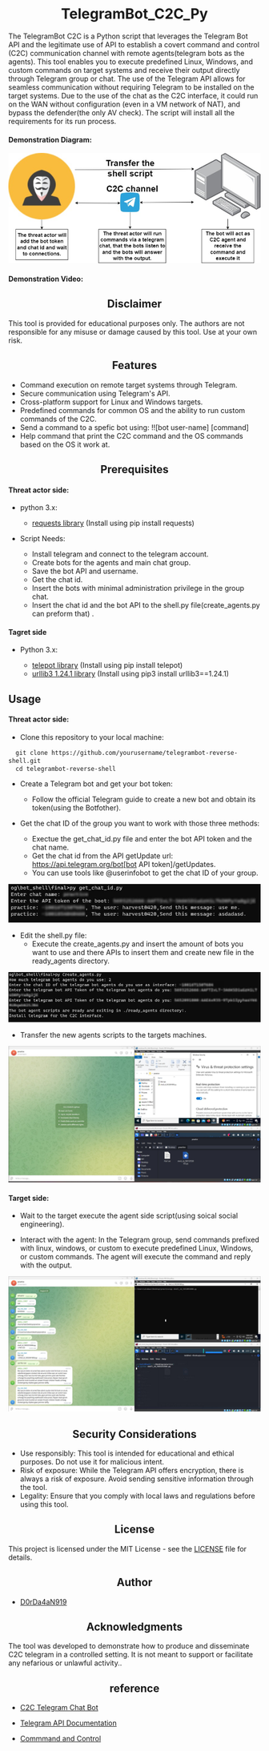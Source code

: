 <h1 align="center">TelegramBot_C2C_Py</h1>
The TelegramBot C2C is a Python script that leverages the Telegram Bot API and the legitimate use of API to establish a covert command and control (C2C) communication channel with remote agents(telegram bots as the agents). This tool enables you to execute predefined Linux, Windows, and custom commands on target systems and receive their output directly through Telegram group or chat. The use of the Telegram API allows for seamless communication without requiring Telegram to be installed on the target systems. Due to the use of the chat as the C2C interface, it could run on the WAN without configuration (even in a VM network of NAT), and bypass the defender(the only AV check). The script will install all the requirements for its run process.

<h4>Demonstration Diagram:</h4>

![Digram of C2C telegram bot](pics/c2c_digram.jpg)

<h4>Demonstration Video:</h4>



<h2 align="center">Disclaimer</h2>
This tool is provided for educational purposes only. The authors are not responsible for any misuse or damage caused by this tool. Use at your own risk.

<h2 align="center">Features</h2>

- Command execution on remote target systems through Telegram.
- Secure communication using Telegram's API.
- Cross-platform support for Linux and Windows targets.
- Predefined commands for common OS and the ability to run custom commands of the C2C.
- Send a command to a spefic bot using: !![bot user-name] [command]
- Help command that print the C2C command and the OS commands based on the OS it work at.

<h2 align="center">Prerequisites</h2>

<h4>Threat actor side:</h4>

- python 3.x:
  - [requests library](https://requests.readthedocs.io/en/latest/) (Install using pip install requests)
 
- Script Needs:
  - Install telegram and connect to the telegram account.
  - Create bots for the agents and main chat group.
  - Save the bot API and username.
  - Get the chat id.
  - Insert the bots with minimal administration privilege in the group chat.
  - Insert the chat id and the bot API to the shell.py file(create_agents.py can preform that) .

<h4>Tagret side</h4>

- Python 3.x:

  - [telepot library](https://telepot.readthedocs.io/en/latest/#send-a-message) (Install using pip install telepot)
  - [urllib3 1.24.1 library](https://urllib3.readthedocs.io/en/stable/) (Install using pip3 install urllib3==1.24.1)

<h2>Usage</h2>

<h4>Threat actor side:</h4>

- Clone this repository to your local machine:

```
  git clone https://github.com/yourusername/telegrambot-reverse-shell.git
  cd telegrambot-reverse-shell
```

- Create a Telegram bot and get your bot token:
  - Follow the official Telegram guide to create a new bot and obtain its token(using the Botfother).
  
- Get the chat ID of the group you want to work with those three methods:
  - Exectue the get_chat_id.py file and enter the bot API token and the chat name.
  - Get the chat id from the API getUpdate url: https://api.telegram.org/bot[bot API token]/getUpdates.
  - You can use tools like @userinfobot to get the chat ID of your group.

![Show the use of get_chat_id.py](pics/get_chat_id_b.png)
    
- Edit the shell.py file:
  - Execute the create_agents.py and insert the amount of bots you want to use and there APIs to insert them and create new file in the ready_agents directory.

![Show the use of create_agents.py](pics/create_agents.png)

- Transfer the new agents scripts to the targets machines.

![Transfer the scripts](pics/transfer_the_bots.jpg)

<h4>Target side:</h4>

- Wait to the target execute the agent side script(using soical social engineering).

- Interact with the agent:
In the Telegram group, send commands prefixed with linux, windows, or custom to execute predefined Linux, Windows, or custom commands. The agent will execute the command and reply with the output.

![Show the C2C interfaec](pics/C2C.jpg)

<h2 align="center">Security Considerations</h2>

- Use responsibly: This tool is intended for educational and ethical purposes. Do not use it for malicious intent.
- Risk of exposure: While the Telegram API offers encryption, there is always a risk of exposure. Avoid sending sensitive information through the tool.
- Legality: Ensure that you comply with local laws and regulations before using this tool.

<h2 align="center">License</h2>

This project is licensed under the MIT License - see the [LICENSE](LICENSE) file for details.

<h2 align="center">Author</h2>

- [D0rDa4aN919](https://github.com/D0rDa4aN919)

<h2 align="center">Acknowledgments</h2>
The tool was developed to demonstrate how to produce and disseminate C2C telegram in a controlled setting. It is not meant to support or facilitate any nefarious or unlawful activity..

<h2 align="center">reference</h2>

- [C2C Telegram Chat Bot]()

- [Telegram API Documentation](https://core.telegram.org/)

- [Commmand and Control]()
